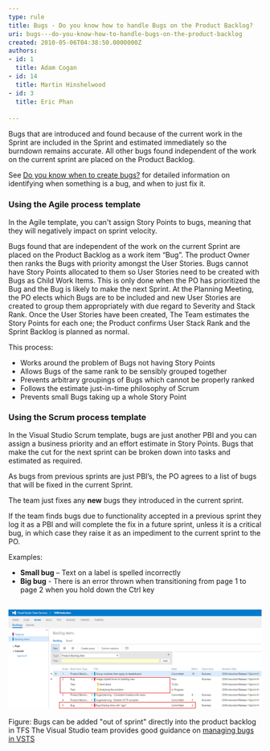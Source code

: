 ```yaml
---
type: rule
title: Bugs - Do you know how to handle Bugs on the Product Backlog?
uri: bugs---do-you-know-how-to-handle-bugs-on-the-product-backlog
created: 2010-05-06T04:38:50.0000000Z
authors:
- id: 1
  title: Adam Cogan
- id: 14
  title: Martin Hinshelwood
- id: 3
  title: Eric Phan

---
```


Bugs that are introduced and found because of the current work in the Sprint are included in the Sprint and estimated immediately so the burndown remains accurate. All other bugs found independent of the work on the current sprint are placed on the Product Backlog.​

See [Do you know when to create bugs?](/Pages/CreateBugs.aspx) for detailed information on identifying when something is a bug, and when to just fix it.
 
### Using the Agile p​​​rocess tem​plate


In the Agile template, you can't assign Story Points to bugs, meaning that they will negatively impact on sprint velocity.

Bugs found that are independent of the work on the current Sprint are placed on the Product Backlog as a work item “Bug”. The product Owner then ranks the Bugs with priority amongst the User Stories. Bugs cannot have Story Points allocated to them so User Stories need to be created with Bugs as Child Work Items. This is only done when the PO has prioritized the Bug and the Bug is likely to make the next Sprint. At the Planning Meeting, the PO elects which Bugs are to be included and new User Stories are created to group them appropriately with due regard to Severity and Stack Rank. Once the User Stories have been created, The Team estimates the Story Points for each one; the Product confirms User Stack Rank and the Sprint Backlog is planned as normal.

This process:

- Works around the problem of Bugs not having Story Points
- Allows Bugs of the same rank to be sensibly grouped together
- Prevents arbitrary groupings of Bugs which cannot be properly ranked
- Follows the estimate just-in-time philosophy of Scrum
- Prevents small Bugs taking up a whole Story Point






### Using the Scrum​​ process template​


In the Visual Studio Scrum template, bugs are just another PBI and you can assign a business priority and an effort estimate in Story Points. Bugs that make the cut for the next sprint can be broken down into tasks and estimated as required.

As bugs from previous sprints are just PBI’s, the PO agrees to a list of bugs that will be fixed in the current Sprint.

The team just fixes any **new** bugs they introduced in the current sprint.

If the team finds bugs due to functionality accepted in a previous sprint they log it as a PBI and will complete the fix in a future sprint, unless it is a critical bug, in which case they raise it as an impediment to the current sprint to the PO.

Examples:

- **Small bug** – Text on a label is spelled incorrectly
- **Big bug** - There is an error thrown when transitioning from page 1 to page 2 when you hold down the Ctrl key




​​
![](2016-02-08_12-02-29.png)


​​​​​​​​Figure: Bugs can be added "out of sprint" directly into the product backlog in TFS
T​he Visual Studio team provides good guidance on [managing bugs in VSTS](https://www.visualstudio.com/en-us/docs/work/backlogs/manage-bugs)
